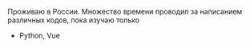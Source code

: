  Проживаю в России.
 Множество времени проводил за написанием различных кодов, пока изучаю только
- Python, Vue
